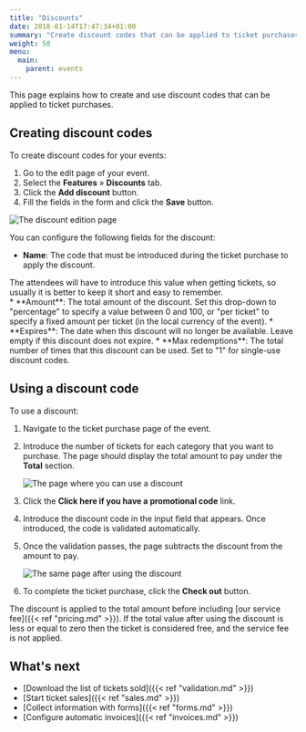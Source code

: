 ```yaml
---
title: "Discounts"
date: 2018-01-14T17:47:34+01:00
summary: "Create discount codes that can be applied to ticket purchases."
weight: 50
menu:
  main:
    parent: events
---
```


This page explains how to create and use discount codes that can be applied to ticket purchases.

## Creating discount codes

To create discount codes for your events:

1. Go to the edit page of your event.
2. Select the **Features** &raquo; **Discounts** tab.
3. Click the **Add discount** button.
4. Fill the fields in the form and click the **Save** button.

![The discount edition page](/img/screenshots/events/discounts-edit.jpg)

You can configure the following fields for the discount:

* **Name**: The code that must be introduced during the ticket purchase to apply the discount.
<aside class="note">
The attendees will have to introduce this value when getting tickets, so usually it is better to keep it short and easy to remember.
</aside>
* **Amount**: The total amount of the discount. Set this drop-down to "percentage" to specify a value between 0 and 100, or "per ticket" to specify a fixed amount per ticket (in the local currency of the event). 
* **Expires**: The date when this discount will no longer be available. Leave empty if this discount does not expire.
* **Max redemptions**: The total number of times that this discount can be used. Set to "1" for single-use discount codes.

## Using a discount code

To use a discount:

1. Navigate to the ticket purchase page of the event.
2. Introduce the number of tickets for each category that you want to purchase. The page should display the total amount to pay under the **Total** section.

    ![The page where you can use a discount](/img/screenshots/events/discounts-use-before.jpg)

3. Click the **Click here if you have a promotional code** link.
4. Introduce the discount code in the input field that appears. Once introduced, the code is validated automatically.
5. Once the validation passes, the page subtracts the discount from the amount to pay.

    ![The same page after using the discount](/img/screenshots/events/discounts-use-after.jpg)

6. To complete the ticket purchase, click the **Check out** button.

The discount is applied to the total amount before including [our service fee]({{< ref "pricing.md" >}}). If the total value after using the discount is less or equal to zero then the ticket is considered free, and the service fee is not applied.

## What's next

* [Download the list of tickets sold]({{< ref "validation.md" >}})
* [Start ticket sales]({{< ref "sales.md" >}})
* [Collect information with forms]({{< ref "forms.md" >}})
* [Configure automatic invoices]({{< ref "invoices.md" >}})
